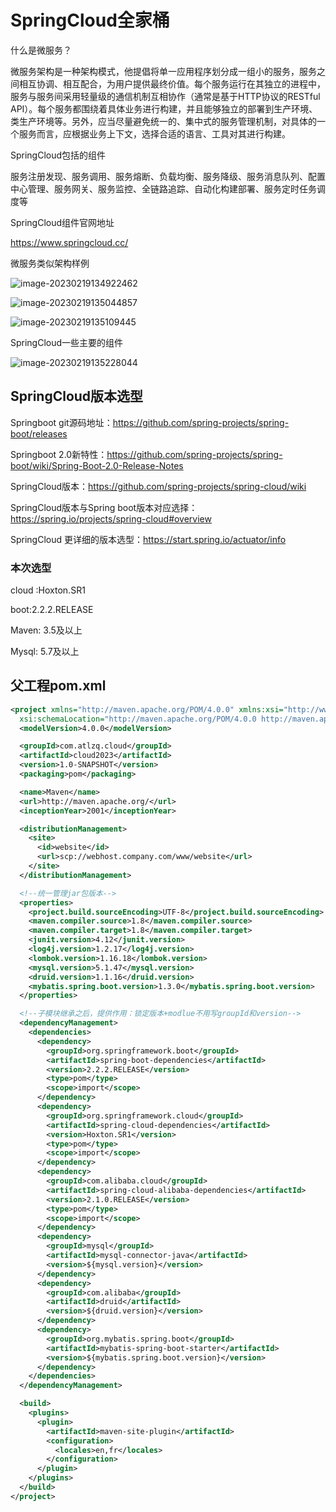 # SpringCloud全家桶

什么是微服务？

微服务架构是一种架构模式，他提倡将单一应用程序划分成一组小的服务，服务之间相互协调、相互配合，为用户提供最终价值。每个服务运行在其独立的进程中，服务与服务间采用轻量级的通信机制互相协作（通常是基于HTTP协议的RESTful API）。每个服务都围绕着具体业务进行构建，并且能够独立的部署到生产环境、类生产环境等。另外，应当尽量避免统一的、集中式的服务管理机制，对具体的一个服务而言，应根据业务上下文，选择合适的语言、工具对其进行构建。

SpringCloud包括的组件

服务注册发现、服务调用、服务熔断、负载均衡、服务降级、服务消息队列、配置中心管理、服务网关、服务监控、全链路追踪、自动化构建部署、服务定时任务调度等

SpringCloud组件官网地址

https://www.springcloud.cc/

微服务类似架构样例

![image-20230219134922462](C:\Users\lizhiqiang\AppData\Roaming\Typora\typora-user-images\image-20230219134922462.png)



![image-20230219135044857](C:\Users\lizhiqiang\AppData\Roaming\Typora\typora-user-images\image-20230219135044857.png)



![image-20230219135109445](C:\Users\lizhiqiang\AppData\Roaming\Typora\typora-user-images\image-20230219135109445.png)



SpringCloud一些主要的组件

![image-20230219135228044](C:\Users\lizhiqiang\AppData\Roaming\Typora\typora-user-images\image-20230219135228044.png)



## SpringCloud版本选型

Springboot git源码地址：https://github.com/spring-projects/spring-boot/releases

Springboot 2.0新特性：https://github.com/spring-projects/spring-boot/wiki/Spring-Boot-2.0-Release-Notes

SpringCloud版本：https://github.com/spring-projects/spring-cloud/wiki

SpringCloud版本与Spring boot版本对应选择：https://spring.io/projects/spring-cloud#overview

SpringCloud 更详细的版本选型：https://start.spring.io/actuator/info



### 本次选型

cloud :Hoxton.SR1

boot:2.2.2.RELEASE

Maven: 3.5及以上

Mysql: 5.7及以上

## 父工程pom.xml

```xml
<project xmlns="http://maven.apache.org/POM/4.0.0" xmlns:xsi="http://www.w3.org/2001/XMLSchema-instance"
  xsi:schemaLocation="http://maven.apache.org/POM/4.0.0 http://maven.apache.org/xsd/maven-4.0.0.xsd">
  <modelVersion>4.0.0</modelVersion>

  <groupId>com.atlzq.cloud</groupId>
  <artifactId>cloud2023</artifactId>
  <version>1.0-SNAPSHOT</version>
  <packaging>pom</packaging>

  <name>Maven</name>
  <url>http://maven.apache.org/</url>
  <inceptionYear>2001</inceptionYear>

  <distributionManagement>
    <site>
      <id>website</id>
      <url>scp://webhost.company.com/www/website</url>
    </site>
  </distributionManagement>

  <!--统一管理jar包版本-->
  <properties>
    <project.build.sourceEncoding>UTF-8</project.build.sourceEncoding>
    <maven.compiler.source>1.8</maven.compiler.source>
    <maven.compiler.target>1.8</maven.compiler.target>
    <junit.version>4.12</junit.version>
    <log4j.version>1.2.17</log4j.version>
    <lombok.version>1.16.18</lombok.version>
    <mysql.version>5.1.47</mysql.version>
    <druid.version>1.1.16</druid.version>
    <mybatis.spring.boot.version>1.3.0</mybatis.spring.boot.version>
  </properties>

  <!--子模块继承之后，提供作用：锁定版本+modlue不用写groupId和version-->
  <dependencyManagement>
    <dependencies>
      <dependency>
        <groupId>org.springframework.boot</groupId>
        <artifactId>spring-boot-dependencies</artifactId>
        <version>2.2.2.RELEASE</version>
        <type>pom</type>
        <scope>import</scope>
      </dependency>
      <dependency>
        <groupId>org.springframework.cloud</groupId>
        <artifactId>spring-cloud-dependencies</artifactId>
        <version>Hoxton.SR1</version>
        <type>pom</type>
        <scope>import</scope>
      </dependency>
      <dependency>
        <groupId>com.alibaba.cloud</groupId>
        <artifactId>spring-cloud-alibaba-dependencies</artifactId>
        <version>2.1.0.RELEASE</version>
        <type>pom</type>
        <scope>import</scope>
      </dependency>
      <dependency>
        <groupId>mysql</groupId>
        <artifactId>mysql-connector-java</artifactId>
        <version>${mysql.version}</version>
      </dependency>
      <dependency>
        <groupId>com.alibaba</groupId>
        <artifactId>druid</artifactId>
        <version>${druid.version}</version>
      </dependency>
      <dependency>
        <groupId>org.mybatis.spring.boot</groupId>
        <artifactId>mybatis-spring-boot-starter</artifactId>
        <version>${mybatis.spring.boot.version}</version>
      </dependency>
    </dependencies>
  </dependencyManagement>

  <build>
    <plugins>
      <plugin>
        <artifactId>maven-site-plugin</artifactId>
        <configuration>
          <locales>en,fr</locales>
        </configuration>
      </plugin>
    </plugins>
  </build>
</project>

```





























